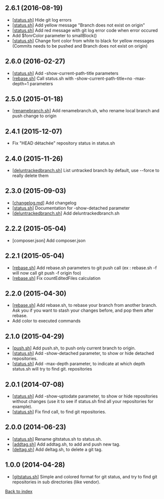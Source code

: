 2.6.1 (2016-08-19)
------------------

- [[status.sh](status.md)] Hide git log errors
- [[status.sh](status.md)] Add yellow message "Branch does not exist on origin"
- [[status.sh](status.md)] Add red message with git log error code when error occured
- Add $fonrColor parameter to smallBlock()
- [[status.sh](status.md)] Change font color from white to black for yellow messages (Commits needs to be pushed and Branch does not exist on origin)

2.6.0 (2016-02-27)
------------------

- [[status.sh](status.md)] Add -show-current-path-title parameters
- [[rebase.sh](rebase.md)] Call status.sh with -show-current-path-title=no -max-depth=1 parameters


2.5.0 (2015-01-18)
------------------

- [[renamebranch.sh](renamebranch.md)] Add renamebranch.sh, who rename local branch and push change to origin

2.4.1 (2015-12-07)
------------------

- Fix "HEAD détachée" repository status in status.sh

2.4.0 (2015-11-26)
----------------

- [[deluntrackedbranch.sh](deluntrackedbranch.md)] List untracked branch by default, use --force to really delete them

2.3.0 (2015-09-03)
----------------

- [[changelog.md](changelog.md)] Add changelog
- [[status.sh](status.md)] Documentation for -show-detached parameter
- [[deluntrackedbranch.sh](deluntrackedbranch.md)] Add deluntrackedbranch.sh

2.2.2 (2015-05-04)
------------------

- [composer.json] Add composer.json

2.2.1 (2015-05-04)
------------------

- [[rebase.sh](rebase.md)] Add rebase.sh parameters to git push call (ex : rebase.sh -f will now call git push -f origin foo)
- [[rebase.sh](rebase.md)] Fix countEditedFiles calculation

2.2.0 (2015-04-30)
------------------

- [[rebase.sh](rebase.md)] Add rebase.sh, to rebase your branch from another branch. Ask you if you want to stash your changes before, and pop them after rebase.
- Add color to executed commands

2.1.0 (2015-04-29)
------------------

- [[push.sh](push.md)] Add push.sh, to push only current branch to origin.
- [[status.sh](status.md)] Add -show-detached parameter, to show or hide detached repositories.
- [[status.sh](status.md)] Add -max-depth parameter, to indicate at which depth status.sh will try to find git. repositories

2.0.1 (2014-07-08)
------------------

- [[status.sh](status.md)] Add -show-uptodate parameter, to show or hide repositories without changes (use it to see if status.sh find all your repositories for example).
- [[status.sh](status.md)] Fix find call, to find git repositories.

2.0.0 (2014-06-23)
------------------

- [[status.sh](status.md)] Rename gitstatus.sh to status.sh.
- [[addtag.sh](addtag.md)] Add addtag.sh, to add and push new tag.
- [[deltag.sh](deltag.md)] Add deltag.sh, to delete a git tag.

1.0.0 (2014-04-28)
------------------

- [[gitstatus.sh](status.md)] Simple and colored format for git status, and try to find git repositories in sub directories (like vendor).


[Back to index](../README.md)
